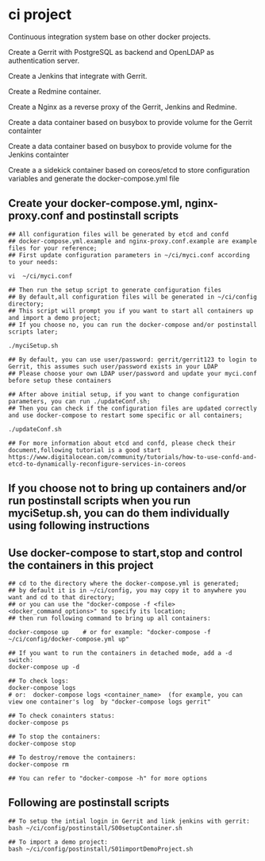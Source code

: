 # ci project
Continuous integration system base on other docker projects.

Create a Gerrit with PostgreSQL as backend and OpenLDAP as authentication server.

Create a Jenkins that integrate with Gerrit.

Create a Redmine container.

Create a Nginx as a reverse proxy of the Gerrit, Jenkins and Redmine.

Create a data container based on busybox to provide volume for the Gerrit containter

Create a data container based on busybox to provide volume for the Jenkins containter

Create a a sidekick container based on coreos/etcd to store configuration variables and generate the docker-compose.yml file 

## Create your docker-compose.yml, nginx-proxy.conf and postinstall scripts  
    ## All configuration files will be generated by etcd and confd
    ## docker-compose.yml.example and nginx-proxy.conf.example are example files for your reference;
    ## First update configuration parameters in ~/ci/myci.conf according to your needs:

    vi  ~/ci/myci.conf

    ## Then run the setup script to generate configuration files
    ## By default,all configuration files will be generated in ~/ci/config directory;
    ## This script will prompt you if you want to start all containers up and import a demo project;
    ## If you choose no, you can run the docker-compose and/or postinstall scripts later;

    ./myciSetup.sh

    ## By default, you can use user/password: gerrit/gerrit123 to login to Gerrit, this assumes such user/password exists in your LDAP  
    ## Please choose your own LDAP user/password and update your myci.conf before setup these containers

    ## After above initial setup, if you want to change configuration parameters, you can run ./updateConf.sh;
    ## Then you can check if the configuration files are updated correctly and use docker-compose to restart some specific or all containers;
 
    ./updateConf.sh
 
    ## For more information about etcd and confd, please check their document,following tutorial is a good start
    https://www.digitalocean.com/community/tutorials/how-to-use-confd-and-etcd-to-dynamically-reconfigure-services-in-coreos

## If you choose not to bring up containers and/or run postinstall scripts when you run myciSetup.sh, you can do them individually using following instructions

## Use docker-compose to start,stop and control the containers in this project
    ## cd to the directory where the docker-compose.yml is generated; 
    ## by default it is in ~/ci/config, you may copy it to anywhere you want and cd to that directory;
    ## or you can use the "docker-compose -f <file> <docker_command_options>" to specify its location;
    ## then run following command to bring up all containers:

    docker-compose up    # or for example: "docker-compose -f ~/ci/config/docker-compose.yml up"

    ## If you want to run the containers in detached mode, add a -d switch:
    docker-compose up -d

    ## To check logs:
    docker-compose logs  
    # or:  docker-compose logs <container_name>  (for example, you can view one container's log  by "docker-compose logs gerrit" 

    ## To check conainters status:
    docker-compose ps

    ## To stop the containers:
    docker-compose stop

    ## To destroy/remove the containers:
    docker-compose rm

    ## You can refer to "docker-compose -h" for more options

## Following are postinstall scripts
    ## To setup the intial login in Gerrit and link jenkins with gerrit:
    bash ~/ci/config/postinstall/S00setupContainer.sh

    ## To import a demo project:
    bash ~/ci/config/postinstall/S01importDemoProject.sh

